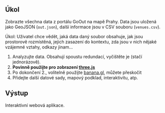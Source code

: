 ## Úkol

Zobrazte všechna data z portálu GoOut na mapě Prahy. Data jsou uložená jako GeoJSON (`out.json`), další informace jsou v CSV souboru (`venues.csv`).

Úkol: Uživatel chce vědět, jaká data daný soubor obsahuje, jak jsou prostorově rozmístěná, jejich zasazení do kontextu, zda jsou v nich nějaké vzájemné vztahy, odkazy jinam...

1. Analyzujte data. Obsahují spoustu redundací, vyčištěte je (stačí jednorázově).
2. **Povinně použijte pro zobrazení [three.js](https://threejs.org/)**
3. Po dokončení 2., volitelně použijte [banana.gl](https://github.com/vojtatom/banana.gl), můžete přeskočit
4. Přidejte další datové sady, mapový podklad, interaktivitu, atp.

## Výstup

Interaktivní webová aplikace.
